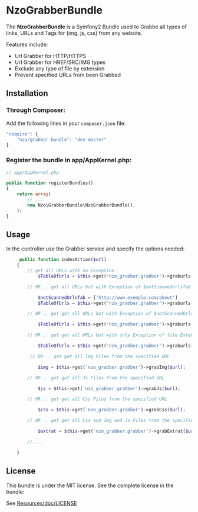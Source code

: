 NzoGrabberBundle
=====================

The **NzoGrabberBundle** is a Symfony2 Bundle used to Grabbe all types of links, URLs and Tags for (img, js, css) from any website.

Features include:

- Url Grabber for HTTP/HTTPS
- Url Grabber for HREF/SRC/IMG types
- Exclude any type of file by extension
- Prevent specified URLs from been Grabbed


Installation 
------------

### Through Composer:

Add the following lines in your `composer.json` file:

``` js
"require": {
    "nzo/grabber-bundle": "dev-master"
}
```

### Register the bundle in app/AppKernel.php:

``` php
// app/AppKernel.php

public function registerBundles()
{
    return array(
        // ...
        new Nzo\GrabberBundle\NzoGrabberBundle(),
    );
}
```

Usage
-----

In the controller use the Grabber service and specify the options needed:

```php
     public function indexAction($url)
    {
        // get all URLs with no Exception
            $TableOfUrls = $this->get('nzo_grabber.grabber')->graburls($url);

        // OR .. get all URLs but with Exception of $notScannedUrlsTab array.

            $notScannedUrlsTab = ['http://www.exemple.com/about']
            $TableOfUrls = $this->get('nzo_grabber.grabber')->graburls($url, $notScannedUrlsTab);

        // OR .. get get all URLs but with Exception of $notScannedUrlsTab array and file Extension

            $TableOfUrls = $this->get('nzo_grabber.grabber')->graburls($url, $notScannedUrlsTab, array('png', 'pdf'));

        // OR .. get get all URLs but with only Exception of file Extension

            $TableOfUrls = $this->get('nzo_grabber.grabber')->graburls($url, null, array('png', 'pdf'));

         // OR .. get get all Img Files from the specified URL

            $img = $this->get('nzo_grabber.grabber')->grabImg($url);

        // OR .. get get all Js Files from the specified URL

            $js = $this->get('nzo_grabber.grabber')->grabJs($url);

        // OR .. get get all Css Files from the specified URL

            $css = $this->get('nzo_grabber.grabber')->grabCss($url);

        // OR .. get get all Css and Img and Js Files from the specified URL

            $extrat = $this->get('nzo_grabber.grabber')->grabExtrat($url);

        //....

    }    
```

License
-------

This bundle is under the MIT license. See the complete license in the bundle:

See [Resources/doc/LICENSE](https://github.com/NAYZO/NzoGrabberBundle/blob/master/Resources/doc/LICENSE)